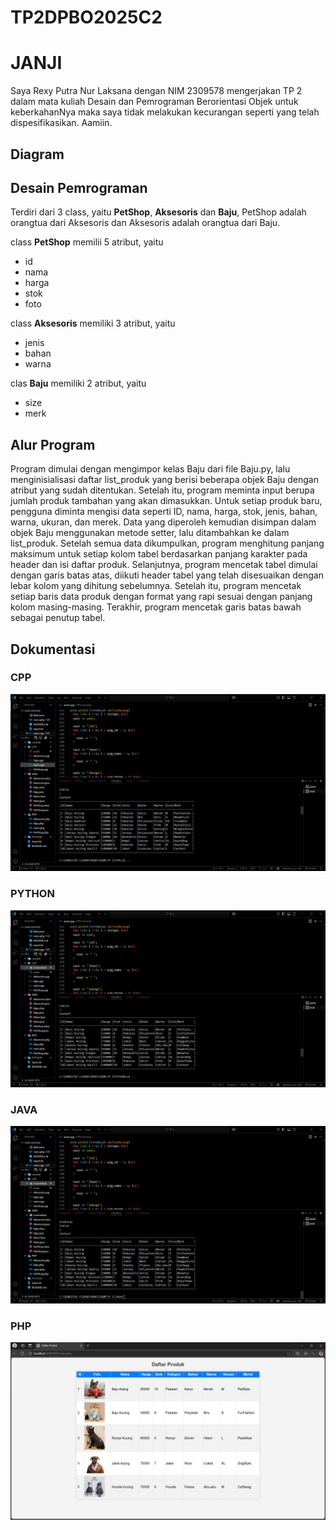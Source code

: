 # TP2DPBO2025C2

# JANJI

Saya Rexy Putra Nur Laksana dengan NIM 2309578 mengerjakan TP 2 dalam mata kuliah Desain dan Pemrograman Berorientasi Objek untuk keberkahanNya maka saya tidak melakukan kecurangan seperti yang telah dispesifikasikan. Aamiin.

## Diagram


## Desain Pemrograman
Terdiri dari 3 class, yaitu **PetShop**, **Aksesoris** dan **Baju**, PetShop adalah orangtua dari Aksesoris dan Aksesoris adalah orangtua dari Baju.

class **PetShop** memilii 5 atribut, yaitu
* id
* nama 
* harga
* stok 
* foto

class **Aksesoris** memiliki 3 atribut, yaitu
* jenis
* bahan
* warna

clas **Baju** memiliki 2 atribut, yaitu
* size
* merk

## Alur Program
Program dimulai dengan mengimpor kelas Baju dari file Baju.py, lalu menginisialisasi daftar list_produk yang berisi beberapa objek Baju dengan atribut yang sudah ditentukan. Setelah itu, program meminta input berupa jumlah produk tambahan yang akan dimasukkan. Untuk setiap produk baru, pengguna diminta mengisi data seperti ID, nama, harga, stok, jenis, bahan, warna, ukuran, dan merek. Data yang diperoleh kemudian disimpan dalam objek Baju menggunakan metode setter, lalu ditambahkan ke dalam list_produk. Setelah semua data dikumpulkan, program menghitung panjang maksimum untuk setiap kolom tabel berdasarkan panjang karakter pada header dan isi daftar produk. Selanjutnya, program mencetak tabel dimulai dengan garis batas atas, diikuti header tabel yang telah disesuaikan dengan lebar kolom yang dihitung sebelumnya. Setelah itu, program mencetak setiap baris data produk dengan format yang rapi sesuai dengan panjang kolom masing-masing. Terakhir, program mencetak garis batas bawah sebagai penutup tabel.

## Dokumentasi

### CPP
![Dokumentasi](CPP/Screenshot/ss_cpp.png)

### PYTHON
![Dokumentasi](PYTHON/Screenshot/ss_python.png)

### JAVA
![Dokumentasi](JAVA/Screenshot/ss_java.png)

### PHP
![Dokumentasi](PHP/Screenshot/ss_php.png)

